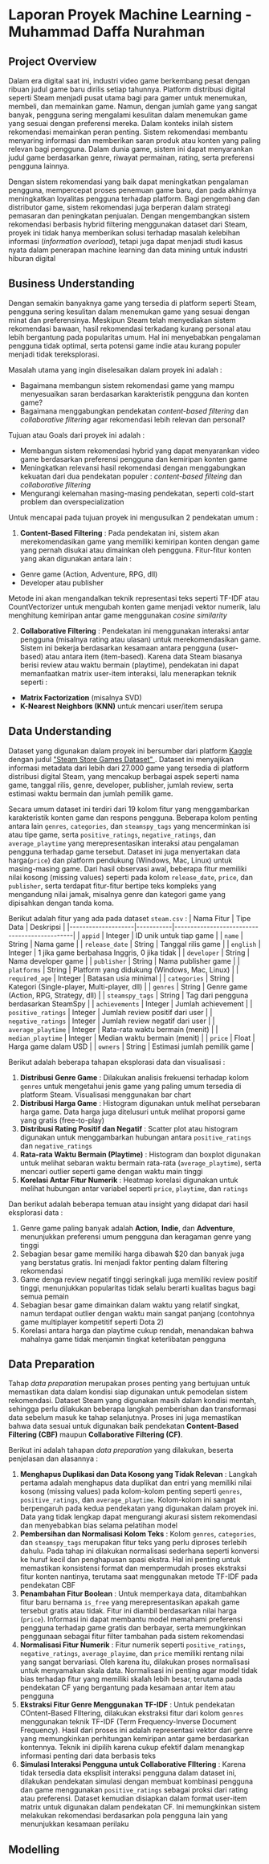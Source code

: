 # Laporan Proyek Machine Learning - Muhammad Daffa Nurahman

## Project Overview
Dalam era digital saat ini, industri video game berkembang pesat dengan ribuan judul game baru dirilis setiap tahunnya. Platform distribusi digital seperti Steam menjadi pusat utama bagi para gamer untuk menemukan, membeli, dan memainkan game. Namun, dengan jumlah game yang sangat banyak, pengguna sering mengalami kesulitan dalam menemukan game yang sesuai dengan preferensi mereka. Dalam konteks inilah sistem rekomendasi memainkan peran penting. Sistem rekomendasi membantu menyaring informasi dan memberikan saran produk atau konten yang paling relevan bagi pengguna. Dalam dunia game, sistem ini dapat menyarankan judul game berdasarkan genre, riwayat permainan, rating, serta preferensi pengguna lainnya. 

Dengan sistem rekomendasi yang baik dapat meningkatkan pengalaman pengguna, mempercepat proses penemuan game baru, dan pada akhirnya meningkatkan loyalitas pengguna terhadap platform. Bagi pengembang dan distributor game, sistem rekomendasi juga berperan dalam strategi pemasaran dan peningkatan penjualan. Dengan mengembangkan sistem rekomendasi berbasis hybrid filtering menggunakan dataset dari Steam, proyek ini tidak hanya memberikan solusi terhadap masalah kelebihan informasi (_information overload_), tetapi juga dapat menjadi studi kasus nyata dalam penerapan machine learning dan data mining untuk industri hiburan digital

## Business Understanding
Dengan semakin banyaknya game yang tersedia di platform seperti Steam, pengguna sering kesulitan dalam menemukan game yang sesuai dengan minat dan preferensinya. Meskipun Steam telah menyediakan sistem rekomendasi bawaan, hasil rekomendasi terkadang kurang personal atau lebih bergantung pada popularitas umum. Hal ini menyebabkan pengalaman pengguna tidak optimal, serta potensi game indie atau kurang populer menjadi tidak tereksplorasi. 

Masalah utama yang ingin diselesaikan dalam proyek ini adalah :
-  Bagaimana membangun sistem rekomendasi game yang mampu menyesuaikan saran berdasarkan karakteristik pengguna dan konten game?
-  Bagaimana menggabungkan pendekatan _content-based filtering_ dan _collaborative filtering_ agar rekomendasi lebih relevan dan personal?

Tujuan atau Goals dari proyek ini adalah : 
-  Membangun sistem rekomendasi hybrid yang dapat menyarankan video game berdasarkan preferensi pengguna dan kemiripan konten game
-  Meningkatkan relevansi hasil rekomendasi dengan menggabungkan kekuatan dari dua pendekatan populer : _content-based filteing_ dan _collaborative filtering_
-  Mengurangi kelemahan masing-masing pendekatan, seperti cold-start problem dan overspecialization

Untuk mencapai pada tujuan proyek ini mengusulkan 2 pendekatan umum : 
1.  **Content-Based Filtering** : Pada pendekatan ini, sistem akan merekomendasikan game yang memiliki kemiripan konten dengan game yang pernah disukai atau dimainkan oleh pengguna. Fitur-fitur konten yang akan digunakan antara lain :
-  Genre game (Action, Adventure, RPG, dll)
-  Developer atau publisher

Metode ini akan mengandalkan teknik representasi teks seperti TF-IDF atau CountVectorizer untuk mengubah konten game menjadi vektor numerik, lalu menghitung kemiripan antar game menggunakan _cosine similarity_

2.  **Collaborative Filtering** : Pendekatan ini menggunakan interaksi antar pengguna (misalnya rating atau ulasan) untuk merekomendasikan game. Sistem ini bekerja berdasarkan kesamaan antara pengguna (user-based) atau antara item (item-based). Karena data Steam biasanya berisi review atau waktu bermain (playtime), pendekatan ini dapat memanfaatkan matrix user-item interaksi, lalu menerapkan teknik seperti :
-  **Matrix Factorization** (misalnya SVD)
-  **K-Nearest Neighbors (KNN)** untuk mencari user/item serupa

## Data Understanding
Dataset yang digunakan dalam proyek ini bersumber dari platform <a href="https://www.kaggle.com/">Kaggle</a> dengan judul <a href="https://www.kaggle.com/datasets/lava18/google-play-store-apps">"Steam Store Games Dataset" </a>. Dataset ini menyajikan informasi metadata dari lebih dari 27.000 game yang tersedia di platform distribusi digital Steam, yang mencakup berbagai aspek seperti nama game, tanggal rilis, genre, developer, publisher, jumlah review, serta estimasi waktu bermain dan jumlah pemilik game.

Secara umum dataset ini terdiri dari 19 kolom fitur yang menggambarkan karakteristik konten game dan respons pengguna. Beberapa kolom penting antara lain `genres`, `categories`, dan `steamspy_tags` yang mencerminkan isi atau tipe game, serta `positive_ratings`, `negative_ratings`, dan `average_playtime` yang merepresentasikan interaksi atau pengalaman pengguna terhadap game tersebut. Dataset ini juga menyertakan data harga(`price`) dan platform pendukung (Windows, Mac, Linux) untuk masing-masing game. Dari hasil observasi awal, beberapa fitur memiliki nilai kosong (missing values) seperti pada kolom `release_date`, `price`, dan `publisher`, serta terdapat fitur-fitur bertipe teks kompleks yang mengandung nilai jamak, misalnya genre dan kategori game yang dipisahkan dengan tanda koma.

Berikut adalah fitur yang ada pada dataset `steam.csv` : 
| Nama Fitur         | Tipe Data | Deskripsi                                    |
|--------------------|-----------|----------------------------------------------|
| `appid`            | Integer   | ID unik untuk tiap game                      |
| `name`             | String    | Nama game                                    |
| `release_date`     | String    | Tanggal rilis game                           |
| `english`          | Integer   | 1 jika game berbahasa Inggris, 0 jika tidak  |
| `developer`        | String    | Nama developer game                          |
| `publisher`        | String    | Nama publisher game                          |
| `platforms`        | String    | Platform yang didukung (Windows, Mac, Linux) |
| `required_age`     | Integer   | Batasan usia minimal                         |
| `categories`       | String    | Kategori (Single-player, Multi-player, dll)  |
| `genres`           | String    | Genre game (Action, RPG, Strategy, dll)      |
| `steamspy_tags`    | String    | Tag dari pengguna berdasarkan SteamSpy       |
| `achievements`     | Integer   | Jumlah achievement                           |
| `positive_ratings` | Integer   | Jumlah review positif dari user              |
| `negative_ratings` | Integer   | Jumlah review negatif dari user              |
| `average_playtime` | Integer   | Rata-rata waktu bermain (menit)              |
| `median_playtime`  | Integer   | Median waktu bermain (menit)                 |
| `price`            | Float     | Harga game dalam USD                         |
| `owners`           | String    | Estimasi jumlah pemilik game                 |

Berikut adalah beberapa tahapan eksplorasi data dan visualisasi : 
1.  **Distribusi Genre Game** : Dilakukan analisis frekuensi terhadap kolom `genres` untuk mengetahui jenis game yang paling umum tersedia di platform Steam. Visualisasi menggunakan bar chart
2.  **Distribusi Harga Game** : Histogram digunakan untuk melihat persebaran harga game. Data harga juga ditelusuri untuk melihat proporsi game yang gratis (free-to-play)
3.  **Distribusi Rating Positif dan Negatif** : Scatter plot atau histogram digunakan untuk menggambarkan hubungan antara `positive_ratings` dan `negative_ratings`
4.  **Rata-rata Waktu Bermain (Playtime)** : Histogram dan boxplot digunakan untuk melihat sebaran waktu bermain rata-rata (`average_playtime`), serta mencari outlier seperti game dengan waktu main tinggi
5.  **Korelasi Antar Fitur Numerik** : Heatmap korelasi digunakan untuk melihat hubungan antar variabel seperti `price`, `playtime`, dan `ratings`

Dan berikut adalah beberapa temuan atau insight yang didapat dari hasil eksplorasi data : 
1.  Genre game paling banyak adalah **Action**, **Indie**, dan **Adventure**, menunjukkan preferensi umum pengguna dan keragaman genre yang tinggi
2.  Sebagian besar game memiliki harga dibawah $20 dan banyak juga yang berstatus gratis. Ini menjadi faktor penting dalam filtering rekomendasi
3.  Game denga review negatif tinggi seringkali juga memiliki review positif tinggi, menunjukkan popularitas tidak selalu berarti kualitas bagus bagi semua pemain
4.  Sebagian besar game dimainkan dalam waktu yang relatif singkat, namun terdapat outlier dengan waktu main sangat panjang (contohnya game multiplayer kompetitif seperti Dota 2)
5.  Korelasi antara harga dan playtime cukup rendah, menandakan bahwa mahalnya game tidak menjamin tingkat keterlibatan pengguna

## Data Preparation
Tahap _data preparation_ merupakan proses penting yang bertujuan untuk memastikan data dalam kondisi siap digunakan untuk pemodelan sistem rekomendasi. Dataset Steam yang digunakan masih dalam kondisi mentah, sehingga perlu dilakukan beberapa langkah pemberishan dan transformasi data sebelum masuk ke tahap selanjutnya. Proses ini juga memastikan bahwa data sesuai untuk digunakan baik pendekatan **Content-Based Filtering (CBF)** maupun **Collaborative Filtering (CF)**.

Berikut ini adalah tahapan _data preparation_ yang dilakukan, beserta penjelasan dan alasannya : 
1.  **Menghapus Duplikasi dan Data Kosong yang Tidak Relevan** : Langkah pertama adalah menghapus data duplikat dan entri yang memiliki nilai kosong (missing values) pada kolom-kolom penting seperti `genres`, `positive_ratings`, dan `average_playtime`. Kolom-kolom ini sangat berpengaruh pada kedua pendekatan yang digunakan dalam proyek ini. Data yang tidak lengkap dapat mengurangi akurasi sistem rekomendasi dan menyebabkan bias selama pelatihan model
2.  **Pembersihan dan Normalisasi Kolom Teks** : Kolom `genres`, `categories`, dan `steamspy_tags` merupakan fitur teks yang perlu diproses terlebih dahulu. Pada tahap ini dilakukan normalisasi sederhana seperti konversi ke huruf kecil dan penghapusan spasi ekstra. Hal ini penting untuk memastikan konsistensi format dan mempermudah proses ekstraksi fitur konten nantinya, terutama saat menggunakan metode TF-IDF pada pendekatan CBF
3.  **Penambahan Fitur Boolean** : Untuk memperkaya data, ditambahkan fitur baru bernama `is_free` yang merepresentasikan apakah game tersebut gratis atau tidak. Fitur ini diambil berdasarkan nilai harga (`price`). Informasi ini dapat membantu model memahami preferensi pengguna terhadap game gratis dan berbayar, serta memungkinkan penggunaan sebagai fitur filter tambahan pada sistem rekomendasi
4.  **Normalisasi Fitur Numerik** : Fitur numerik seperti `positive_ratings`, `negative_ratings`, `average_playime`, dan `price` memiliki rentang nilai yang sangat bervariasi. Oleh karena itu, dilakukan proses normalisasi untuk menyamakan skala data. Normalisasi ini penting agar model tidak bias terhadap fitur yang memiliki skalah lebih besar, terutama pada pendekatan CF yang bergantung pada kesamaan antar item atau pengguna
5.  **Ekstraksi Fitur Genre Menggunakan TF-IDF** : Untuk pendekatan COntent-Based FIltering, dilakukan ekstraksi fitur dari kolom `genres` menggunakan teknik TF-IDF (Term Frequency-Inverse Document Frequency). Hasil dari proses ini adalah representasi vektor dari genre yang memungkinkan perhitungan kemiripan antar game berdasarkan kontennya. Teknik ini dipilih karena cukup efektif dalam menangkap informasi penting dari data berbasis teks
6.  **Simulasi Interaksi Pengguna untuk Collaborative FIltering** : Karena tidak tersedia data eksplisit interaksi pengguna dalam dataset ini, dilakukan pendekatan simulasi dengan membuat kombinasi pengguna dan game menggunakan `positive_ratings` sebagai proksi dari rating atau preferensi. Dataset kemudian disiapkan dalam format user-item matrix untuk digunakan dalam pendekatan CF. Ini memungkinkan sistem melakukan rekomendasi berdasarkan pola pengguna lain yang menunjukkan kesamaan perilaku


## Modelling
